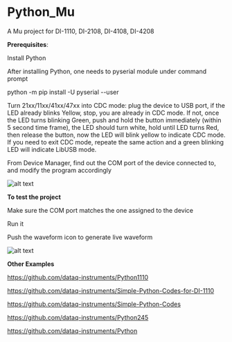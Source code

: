 # Python_Mu
A Mu project for DI-1110, DI-2108, DI-4108, DI-4208 

**Prerequisites**:

Install Python

After installing Python, one needs to pyserial module under command prompt

python -m pip install -U pyserial --user

Turn 21xx/11xx/41xx/47xx into CDC mode: plug the device to USB port, if the LED already blinks Yellow, stop, you are already in CDC mode. If not, once the LED turns blinking Green, push and hold the button immediately (within 5 second time frame), the LED should turn white, hold until LED turns Red, then release the button, now the LED will blink yellow to indicate CDC mode. If you need to exit CDC mode, repeate the same action and a green blinking LED will indicate LibUSB mode.

From Device Manager, find out the COM port of the device connected to, and modify the program accordingly

![alt text](https://www.dataq.com/resources/repository/matlab_devicemanager.png)

**To test the project**

Make sure the COM port matches the one assigned to the device

Run it 

Push the waveform icon to generate live waveform

![alt text](https://www.dataq.com/resources/repository/mu.gif)

**Other Examples**

https://github.com/dataq-instruments/Python1110

https://github.com/dataq-instruments/Simple-Python-Codes-for-DI-1110

https://github.com/dataq-instruments/Simple-Python-Codes

https://github.com/dataq-instruments/Python245

https://github.com/dataq-instruments/Python


